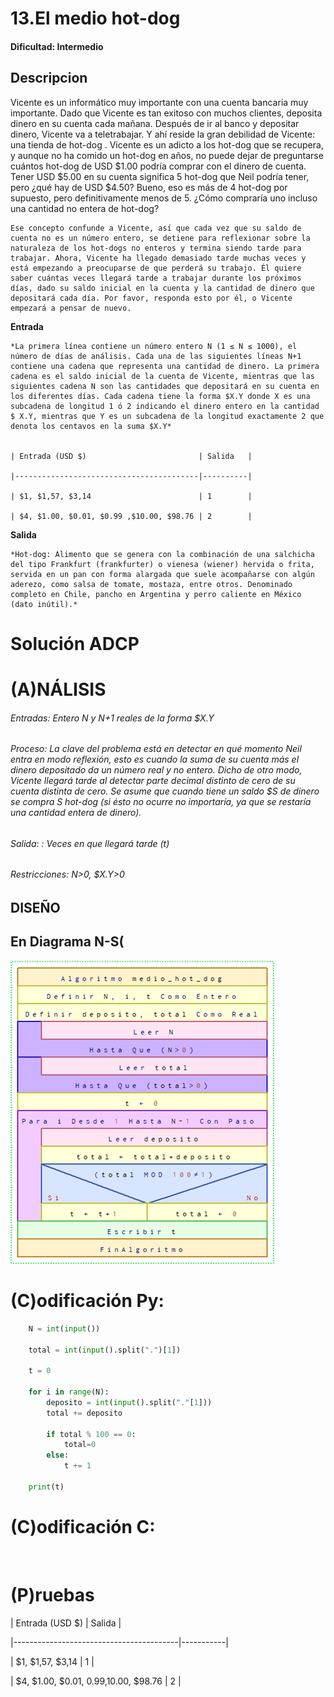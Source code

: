 # 13.El medio hot-dog 

#### Dificultad: Intermedio

## Descripcion

Vicente es un informático muy importante con una cuenta bancaria muy importante. Dado que Vicente es tan exitoso con muchos clientes, deposita dinero en su cuenta cada mañana. Después de ir al banco y depositar dinero, Vicente va a teletrabajar. Y ahí reside la gran debilidad de Vicente: una tienda de hot-dog . Vicente es un adicto a los hot-dog que se recupera, y aunque no ha comido un hot-dog en años, no puede dejar de preguntarse cuántos hot-dog de USD $1.00 podría comprar con el dinero de cuenta. Tener USD $5.00 en su cuenta significa 5 hot-dog que Neil podría tener, pero ¿qué hay de USD $4.50? Bueno, eso es más de 4 hot-dog por supuesto, pero definitivamente menos de 5. ¿Cómo compraría uno incluso una cantidad no entera de hot-dog?

    Ese concepto confunde a Vicente, así que cada vez que su saldo de cuenta no es un número entero, se detiene para reflexionar sobre la naturaleza de los hot-dogs no enteros y termina siendo tarde para trabajar. Ahora, Vicente ha llegado demasiado tarde muchas veces y está empezando a preocuparse de que perderá su trabajo. Él quiere saber cuántas veces llegará tarde a trabajar durante los próximos días, dado su saldo inicial en la cuenta y la cantidad de dinero que depositará cada día. Por favor, responda esto por él, o Vicente empezará a pensar de nuevo.

**Entrada**

    *La primera línea contiene un número entero N (1 ≤ N ≤ 1000), el número de días de análisis. Cada una de las siguientes líneas N+1 contiene una cadena que representa una cantidad de dinero. La primera cadena es el saldo inicial de la cuenta de Vicente, mientras que las siguientes cadena N son las cantidades que depositará en su cuenta en los diferentes días. Cada cadena tiene la forma $X.Y donde X es una subcadena de longitud 1 ó 2 indicando el dinero entero en la cantidad $ X.Y, mientras que Y es un subcadena de la longitud exactamente 2 que denota los centavos en la suma $X.Y*


    | Entrada (USD $)                         | Salida   |
    
    |-----------------------------------------|----------|
    
    | $1, $1,57, $3,14                        | 1        |
    
    | $4, $1.00, $0.01, $0.99 ,$10.00, $98.76 | 2        |


**Salida**

    *Hot-dog: Alimento que se genera con la combinación de una salchicha del tipo Frankfurt (frankfurter) o vienesa (wiener) hervida o frita, servida en un pan con forma alargada que suele acompañarse con algún aderezo, como salsa de tomate, mostaza, entre otros. Denominado completo en Chile, pancho en Argentina y perro caliente en México (dato inútil).*


# Solución ADCP

# (A)NÁLISIS
###### Entradas: Entero N y N+1 reales de la forma $X.Y  

###### Proceso: La clave del problema está en detectar en qué momento Neil entra en modo reflexión, esto es cuando la suma de su cuenta más el dinero depositado da un número real y no entero. Dicho de otro modo, Vicente llegará tarde al detectar parte decimal distinto de cero de su cuenta distinta de cero. Se asume que cuando tiene un saldo $S de dinero se compra S hot-dog (si ésto no ocurre no importaría, ya que se restaría una cantidad entera de dinero).

###### Salida: : Veces en que llegará tarde (t)

###### Restricciones: N>0, $X.Y>0


## DISEÑO 

## En Diagrama N-S(

![](imagen.png)

# (C)odificación Py:
```py
    N = int(input())

    total = int(input().split(".")[1])

    t = 0

    for i in range(N):
        deposito = int(input().split("."[1]))
        total += deposito
        
        if total % 100 == 0:
            total=0
        else:
            t += 1

    print(t)
```
# (C)odificación C:
```c
    
```
# (P)ruebas

| Entrada (USD $)                          | Salida    |

\|-----------------------------------------|-----------|

| $1, $1,57, $3,14                        | 1        |

| $4, $1.00, $0.01, $0.99 ,$10.00, $98.76 | 2        |
